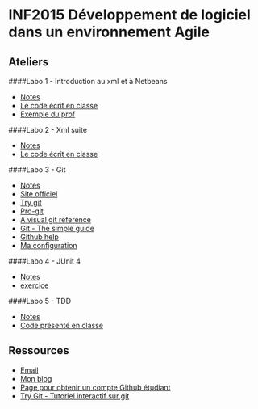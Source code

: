 # INF2015 Développement de logiciel dans un environnement Agile

## Ateliers

####Labo 1 - Introduction au xml et à Netbeans
* [Notes](https://github.com/alexcp/inf2015/blob/master/1_xml_java_netbeans.md)
* [Le code écrit en classe](https://github.com/alexcp/inf2015--twitter-api)
* [Exemple du prof](https://github.com/jacquesberger/DOMExample)

####Labo 2 - Xml suite
* [Notes](https://github.com/alexcp/inf2015/blob/master/2_xml_java_suite.md)
* [Le code écrit en classe](https://github.com/alexcp/inf2015--twitter-api)

####Labo 3 - Git
* [Notes](https://github.com/alexcp/inf2015/blob/master/3_git.md)
* [Site officiel](http://git-scm.com)
* [Try git](http://try.github.com/)
* [Pro-git](http://git-scm.com/book)
* [A visual git reference](http://marklodato.github.com/visual-git-guide/index-en.html)
* [Git - The simple guide](http://rogerdudler.github.com/git-guide/)
* [Github help](https://help.github.com/)
* [Ma configuration](https://github.com/alexcp/gitconfig)

####Labo 4 - JUnit 4
* [Notes](https://github.com/alexcp/inf2015/blob/master/4_junit.md)
* [exercice](https://github.com/alexcp/inf2015-junit4)

####Labo 5 - TDD
* [Notes](https://github.com/alexcp/inf2015/blob/master/5_tdd.md)
* [Code présenté en classe](https://github.com/alexcp/inf2015_tdd)

## Ressources

* [Email](mailto:alex@alexcp.com)
* [Mon blog](http://alexcp.com)
* [Page pour obtenir un compte Github étudiant](https://github.com/edu)
* [Try Git - Tutoriel interactif sur git](http://try.github.com)
